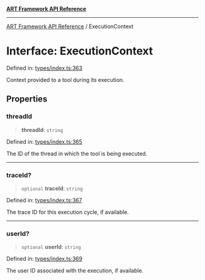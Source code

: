 [**ART Framework API Reference**](../README.md)

***

[ART Framework API Reference](../README.md) / ExecutionContext

# Interface: ExecutionContext

Defined in: [types/index.ts:363](https://github.com/hashangit/ART/blob/0d5679913e70f07ec60f00c1f87b53a5f0bf6ddf/src/types/index.ts#L363)

Context provided to a tool during its execution.

## Properties

### threadId

> **threadId**: `string`

Defined in: [types/index.ts:365](https://github.com/hashangit/ART/blob/0d5679913e70f07ec60f00c1f87b53a5f0bf6ddf/src/types/index.ts#L365)

The ID of the thread in which the tool is being executed.

***

### traceId?

> `optional` **traceId**: `string`

Defined in: [types/index.ts:367](https://github.com/hashangit/ART/blob/0d5679913e70f07ec60f00c1f87b53a5f0bf6ddf/src/types/index.ts#L367)

The trace ID for this execution cycle, if available.

***

### userId?

> `optional` **userId**: `string`

Defined in: [types/index.ts:369](https://github.com/hashangit/ART/blob/0d5679913e70f07ec60f00c1f87b53a5f0bf6ddf/src/types/index.ts#L369)

The user ID associated with the execution, if available.
